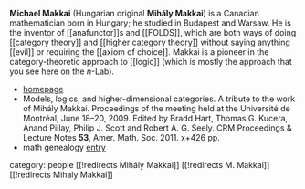 __Michael Makkai__ (Hungarian original __Mihály Makkai__) is a Canadian mathematician born in Hungary; he studied in Budapest and Warsaw. He is the inventor of [[anafunctor]]s and [[FOLDS]], which are both ways of doing [[category theory]] and [[higher category theory]] without saying anything [[evil]] or requiring the [[axiom of choice]].  Makkai is a pioneer in the category-theoretic approach to [[logic]] (which is mostly the approach that you see here on the $n$-Lab).

*  [homepage](http://www.math.mcgill.ca/makkai)
* Models, logics, and higher-dimensional categories. A tribute to the work of Mihály Makkai. Proceedings of the meeting held at the Université de Montréal, June 18–20, 2009. Edited by Bradd Hart, Thomas G. Kucera, Anand Pillay, Philip J. Scott and Robert A. G. Seely. CRM Proceedings & Lecture Notes __53__,  Amer. Math. Soc. 2011. x+426 pp.
* math genealogy [entry](http://www.genealogy.math.ndsu.nodak.edu/id.php?id=62420)

category: people
[[!redirects Mihály Makkai]]
[[!redirects M. Makkai]]
[[!redirects Mihaly Makkai]]